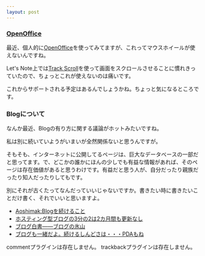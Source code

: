 ```yaml
---
layout: post
---
```

<h3><a href="http://ja.openoffice.org/">OpenOffice</a></h3>
<p>最近、個人的に<a href="http://ja.openoffice.org/">OpenOffice</a>を使ってみてますが、これってマウスホイールが使えないんですね。</p>
<p>Let's Note上では<a href="http://members.jcom.home.ne.jp/0718057904/ts.htm">Track Scroll</a>を使って画面をスクロールさせることに慣れきっていたので、ちょっとこれが使えないのは痛いです。</p>
<p>これからサポートされる予定はあるんでしょうかね。ちょっと気になるところです。</p>
<h3>Blogについて</h3>
<p>なんか最近、Blogの有り方に関する議論がホットみたいですね。</p>
<p>私は別に続いていようがいまいが全然関係ないと思うんですが。</p>
<p>そもそも、インターネットに公開してるページは、巨大なデータベースの一部だと思ってます。で、どこかの誰かにほんの少しでも有益な情報があれば、そのページは存在価値があると思うわけです。有益だと思う人が、自分だったり親族だったり知人だったりしてもです。</p>
<p>別にそれが古くたってなんだっていいじゃないですか。書きたい時に書きたいことだけ書く、それでいいと思いますよ。</p>
<ul>
<li><a href="http://park14.wakwak.com/~aoshimak/cgi-bin/wiki/wiki.cgi?Blog%A4%F2%C2%B3%A4%B1%A4%EB%A4%B3%A4%C8">Aoshimak:Blogを続けること</a></li>
<li><a href="http://www.mainichi.co.jp/digital/computing/archive/200310/08/6.html">ホスティング型ブログの3分の2は2カ月間も更新なし</a></li>
<li><a href="http://www.kotonoha.or.tv/weblog/000065_whitepaper.html">ブログ白書――ブログの氷山</a></li>
<li><a href="http://pixie.homeip.net/geek/archives/000569.html">ブログも一緒だよ。続けるしんどさは・・・PDAもね</a></li>
</ul>
<p><span class="error">commentプラグインは存在しません。</span> <span class="error">trackbackプラグインは存在しません。</span> </p>

